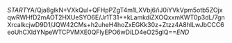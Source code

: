 $START$YA/Qja8glkN+VXkQul+QFHpPZgT4m1LXVbj6/iJ0iYVkVpm5otb5ZOjxqwRWHfD2mAOT2HXUeSYO6E/Jr1T31++kLamkdiZXOQxxmKWT0p3dL/7gnXrcaIkcjwD9D1/JQW42CMs+h2uheH4hoZxEGKk30z+Ztzz4A8hlLwJbCCC6eoUhCXldYNpeWTCPVMXE0QFlyEPO6wDiLD4eO25glQ==$END$